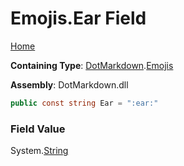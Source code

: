 # Emojis\.Ear Field

[Home](../../../README.md)

**Containing Type**: [DotMarkdown](../../README.md)\.[Emojis](../README.md)

**Assembly**: DotMarkdown\.dll

```csharp
public const string Ear = ":ear:"
```

### Field Value

System\.[String](https://docs.microsoft.com/en-us/dotnet/api/system.string)